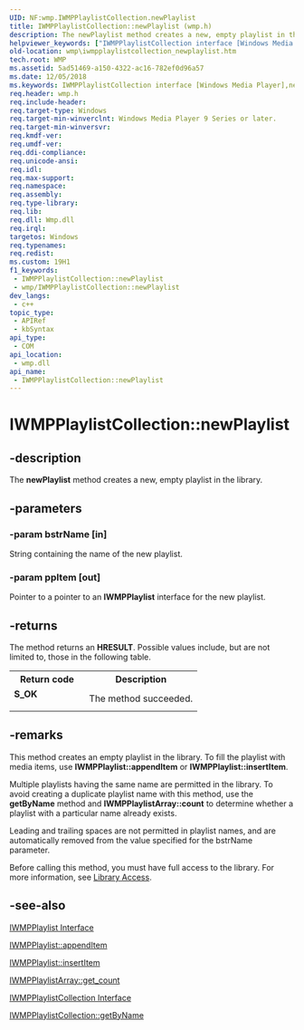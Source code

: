```yaml
---
UID: NF:wmp.IWMPPlaylistCollection.newPlaylist
title: IWMPPlaylistCollection::newPlaylist (wmp.h)
description: The newPlaylist method creates a new, empty playlist in the library.
helpviewer_keywords: ["IWMPPlaylistCollection interface [Windows Media Player]","newPlaylist method","IWMPPlaylistCollection.newPlaylist","IWMPPlaylistCollection::newPlaylist","IWMPPlaylistCollectionnewPlaylist","newPlaylist","newPlaylist method [Windows Media Player]","newPlaylist method [Windows Media Player]","IWMPPlaylistCollection interface","wmp.iwmpplaylistcollection_newplaylist","wmp/IWMPPlaylistCollection::newPlaylist"]
old-location: wmp\iwmpplaylistcollection_newplaylist.htm
tech.root: WMP
ms.assetid: 5ad51469-a150-4322-ac16-782ef0d96a57
ms.date: 12/05/2018
ms.keywords: IWMPPlaylistCollection interface [Windows Media Player],newPlaylist method, IWMPPlaylistCollection.newPlaylist, IWMPPlaylistCollection::newPlaylist, IWMPPlaylistCollectionnewPlaylist, newPlaylist, newPlaylist method [Windows Media Player], newPlaylist method [Windows Media Player],IWMPPlaylistCollection interface, wmp.iwmpplaylistcollection_newplaylist, wmp/IWMPPlaylistCollection::newPlaylist
req.header: wmp.h
req.include-header: 
req.target-type: Windows
req.target-min-winverclnt: Windows Media Player 9 Series or later.
req.target-min-winversvr: 
req.kmdf-ver: 
req.umdf-ver: 
req.ddi-compliance: 
req.unicode-ansi: 
req.idl: 
req.max-support: 
req.namespace: 
req.assembly: 
req.type-library: 
req.lib: 
req.dll: Wmp.dll
req.irql: 
targetos: Windows
req.typenames: 
req.redist: 
ms.custom: 19H1
f1_keywords:
 - IWMPPlaylistCollection::newPlaylist
 - wmp/IWMPPlaylistCollection::newPlaylist
dev_langs:
 - c++
topic_type:
 - APIRef
 - kbSyntax
api_type:
 - COM
api_location:
 - wmp.dll
api_name:
 - IWMPPlaylistCollection::newPlaylist
---
```


# IWMPPlaylistCollection::newPlaylist


## -description

The <b>newPlaylist</b> method creates a new, empty playlist in the library.

## -parameters

### -param bstrName [in]

String containing the name of the new playlist.

### -param ppItem [out]

Pointer to a pointer to an <b>IWMPPlaylist</b> interface for the new playlist.

## -returns

The method returns an <b>HRESULT</b>. Possible values include, but are not limited to, those in the following table.

<table>
<tr>
<th>Return code</th>
<th>Description</th>
</tr>
<tr>
<td width="40%">
<dl>
<dt><b>S_OK</b></dt>
</dl>
</td>
<td width="60%">
The method succeeded.

</td>
</tr>
</table>

## -remarks

This method creates an empty playlist in the library. To fill the playlist with media items, use <b>IWMPPlaylist::appendItem</b> or <b>IWMPPlaylist::insertItem</b>.

Multiple playlists having the same name are permitted in the library. To avoid creating a duplicate playlist name with this method, use the <b>getByName</b> method and <b>IWMPPlaylistArray::count</b> to determine whether a playlist with a particular name already exists.

Leading and trailing spaces are not permitted in playlist names, and are automatically removed from the value specified for the bstrName parameter.

Before calling this method, you must have full access to the library. For more information, see <a href="/windows/desktop/WMP/library-access">Library Access</a>.

## -see-also

<a href="/windows/desktop/api/wmp/nn-wmp-iwmpplaylist">IWMPPlaylist Interface</a>



<a href="/windows/desktop/api/wmp/nf-wmp-iwmpplaylist-appenditem">IWMPPlaylist::appendItem</a>



<a href="/windows/desktop/api/wmp/nf-wmp-iwmpplaylist-insertitem">IWMPPlaylist::insertItem</a>



<a href="/windows/desktop/api/wmp/nf-wmp-iwmpplaylistarray-get_count">IWMPPlaylistArray::get_count</a>



<a href="/windows/desktop/api/wmp/nn-wmp-iwmpplaylistcollection">IWMPPlaylistCollection Interface</a>



<a href="/windows/desktop/api/wmp/nf-wmp-iwmpplaylistcollection-getbyname">IWMPPlaylistCollection::getByName</a>

